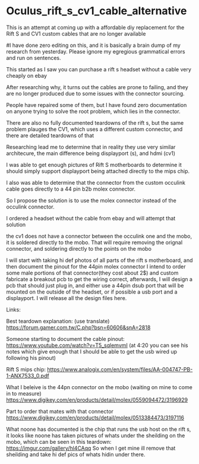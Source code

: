 # Oculus_rift_s_cv1_cable_alternative
This is an attempt at coming up with a affordable diy replacement for the Rift S and CV1 custom cables that are no longer available

#I have done zero editing on this, and it is basically a brain dump of my research from yesterday. Please ignore my egregious grammatical errors and run on sentences.

This started as I saw you can purchase a rift s headset without a cable very cheaply on ebay

After researching why, it turns out the cables are prone to failing, and they are no longer produced due to some issues with the connector sourcing.

People have repaired some of them, but I have found zero documentation on anyone trying to solve the root problem, which lies in the connector.

There are also no fully documented teardowns of the rift s, but the same problem plauges the CV1, which uses a different custom connector, and there are detailed teardowns of that

Researching lead me to determine that in reality they use very similar architecure, the main difference being displayport (s), and hdmi (cv1)

I was able to get enough pictures of Rift S motherboards to determine it should simply support displayport being attached directly to the mips chip.

I also was able to determine that the connector from the custom occulink cable goes directly to a 44 pin b2b molex connector.

So I propose the solution is to use the molex connector instead of the occulink connector.

I ordered a headset without the cable from ebay and will attempt that solution

the cv1 does not have a connector between the occulink one and the mobo, it is soldered directly to the mobo. That will require removing the orignal connector, and soldering directly to the points on the mobo

I will start with taking hi def photos of all parts of the rift s motherboard, and then document the pinout for the 44pin molex connector
I intend to order some male portions of that connector(they cost about 2$) and custom fabricate a breakout pcb to get the wiring correct, afterwards, I will design a pcb that should just plug in, and either use a 44pin dsub port that will be mounted on the outside of the headset, or if possible a usb port and a displayport. I will release all the design files here.

Links: 

Best teardown explanation: (use translate) https://forum.gamer.com.tw/C.php?bsn=60606&snA=2818

Someone starting to document the cable pinout: https://www.youtube.com/watch?v=T5_sqlemvmI  (at 4:20 you can see his notes which give enough that I should be able to get the usb wired up following his pinout)

Rift S mips chip: https://www.analogix.com/en/system/files/AA-004747-PB-1-ANX7533_0.pdf

What I beleive is the 44pn connector on the mobo (waiting on mine to come in to measure) https://www.digikey.com/en/products/detail/molex/0559094472/3196929

Part to order that mates with that connector https://www.digikey.com/en/products/detail/molex/0513384473/3197116

What noone has documented is the chip that runs the usb host on the rift s, it looks like noone has taken pictures of whats under the sheilding on the mobo, which can be seen in this teardown: https://imgur.com/gallery/hl4CAqq
So when I get mine ill remove that sheilding and take hi def pics of whats hidin under there. 
